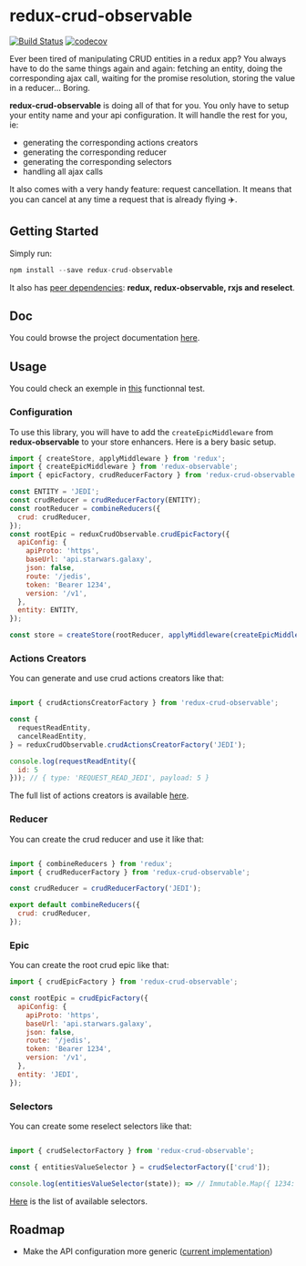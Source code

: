 # redux-crud-observable
[![Build Status](https://travis-ci.org/FoodMeUp/redux-crud-observable.svg?branch=master)](https://travis-ci.org/FoodMeUp/redux-crud-observable)
[![codecov](https://codecov.io/gh/FoodMeUp/redux-crud-observable/branch/master/graph/badge.svg)](https://codecov.io/gh/FoodMeUp/redux-crud-observable)

Ever been tired of manipulating CRUD entities in a redux app? You always have to do the same things again and again:
fetching an entity, doing the corresponding ajax call, waiting for the promise resolution, storing the value in a reducer... Boring.

**redux-crud-observable** is doing all of that for you. You only have to setup your entity name and your api configuration. It will handle the rest for you, ie:
* generating the corresponding actions creators
* generating the corresponding reducer
* generating the corresponding selectors
* handling all ajax calls

It also comes with a very handy feature: request cancellation. It means that you can cancel at any time a request that is already flying ✈️.

## Getting Started

Simply run:
```js
npm install --save redux-crud-observable
```

It also has [peer dependencies](https://github.com/FoodMeUp/redux-crud-observable/blob/e0540947757cc7375b741a71a93ee76a3eeed9bd/package.json#L83): **redux, redux-observable, rxjs and reselect**.

## Doc
You could browse the project documentation [here](https://foodmeup.github.io/redux-crud-observable/index.html).

## Usage

You could check an exemple in [this](https://github.com/FoodMeUp/redux-crud-observable/blob/7fa12ab1d3f73b2c0170d1cb58402a5176ba14a1/src/__tests__/reduxCrudObservable-test.ts#L66) functionnal test.

### Configuration

To use this library, you will have to add the `createEpicMiddleware` from **redux-observable** to your store enhancers.
Here is a bery basic setup.

```js
import { createStore, applyMiddleware } from 'redux';
import { createEpicMiddleware } from 'redux-observable';
import { epicFactory, crudReducerFactory } from 'redux-crud-observable';

const ENTITY = 'JEDI';
const crudReducer = crudReducerFactory(ENTITY);
const rootReducer = combineReducers({
  crud: crudReducer,
});
const rootEpic = reduxCrudObservable.crudEpicFactory({
  apiConfig: {
    apiProto: 'https',
    baseUrl: 'api.starwars.galaxy',
    json: false,
    route: '/jedis',
    token: 'Bearer 1234',
    version: '/v1',
  },
  entity: ENTITY,
});

const store = createStore(rootReducer, applyMiddleware(createEpicMiddleware(rootEpic)));
```

### Actions Creators

You can generate and use crud actions creators like that:

```js

import { crudActionsCreatorFactory } from 'redux-crud-observable';

const {
  requestReadEntity,
  cancelReadEntity,
} = reduxCrudObservable.crudActionsCreatorFactory('JEDI');

console.log(requestReadEntity({
  id: 5
})); // { type: 'REQUEST_READ_JEDI', payload: 5 }

```

The full list of actions creators is available [here](https://foodmeup.github.io/redux-crud-observable/interfaces/_actionscreatorfactory_interfaces_crudactions_.icrudactionscreators.html).

### Reducer

You can create the crud reducer and use it like that:

```js

import { combineReducers } from 'redux';
import { crudReducerFactory } from 'redux-crud-observable';

const crudReducer = crudReducerFactory('JEDI');

export default combineReducers({
  crud: crudReducer,
});

```

### Epic

You can create the root crud epic like that:

```js
import { crudEpicFactory } from 'redux-crud-observable';

const rootEpic = crudEpicFactory({
  apiConfig: {
    apiProto: 'https',
    baseUrl: 'api.starwars.galaxy',
    json: false,
    route: '/jedis',
    token: 'Bearer 1234',
    version: '/v1',
  },
  entity: 'JEDI',
});
```

### Selectors

You can create some reselect selectors like that:

```js

import { crudSelectorFactory } from 'redux-crud-observable';

const { entitiesValueSelector } = crudSelectorFactory(['crud']);

console.log(entitiesValueSelector(state)); => // Immutable.Map({ 1234: { hash: 1234, name: 'Yoda' } });
```

[Here](https://foodmeup.github.io/redux-crud-observable/interfaces/_selectorfactory_interfaces_selectorfactory_.icrudselectors.html) is the list of available selectors.

## Roadmap

* Make the API configuration more generic ([current implementation](https://foodmeup.github.io/redux-crud-observable/interfaces/_observableapiconnector_interfaces_requestformatters_.iapiconfig.html))
